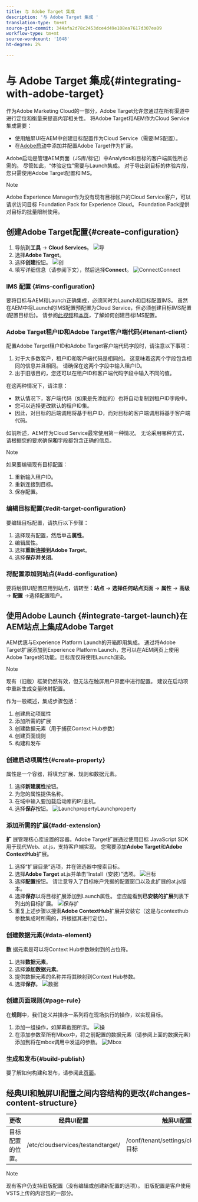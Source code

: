```yaml
---
title: 与 Adobe Target 集成
description: '与 Adobe Target 集成 '
translation-type: tm+mt
source-git-commit: 344afa2d78c2453dce4d49e108ea7617d307ea09
workflow-type: tm+mt
source-wordcount: '1048'
ht-degree: 2%

---
```



# 与 Adobe Target 集成{#integrating-with-adobe-target}

作为Adobe Marketing Cloud的一部分，Adobe Target允许您通过在所有渠道中进行定位和衡量来提高内容相关性。 将Adobe Target和AEM作为Cloud Service集成需要：

* 使用触屏UI在AEM中创建目标配置作为Cloud Service（需要IMS配置）。
* 在[Adobe启动](https://docs.adobe.com/content/help/en/launch/using/intro/get-started/quick-start.html)中添加并配置Adobe Target作为扩展。

Adobe启动是管理AEM页面（JS库/标记）中Analytics和目标的客户端属性所必需的。 尽管如此，“体验定位”需要与Launch集成。 对于导出到目标的体验片段，您只需使用Adobe Target配置和IMS。

>[!NOTE]
>
>Adobe Experience Manager作为没有现有目标帐户的Cloud Service客户，可以请求访问目标 Foundation Pack for Experience Cloud。 Foundation Pack提供对目标的批量限制使用。

## 创建Adobe Target配置{#create-configuration}

1. 导航到&#x200B;**工具** → **Cloud Services**。
   ![导](assets/cloudservice1.png "航")
2. 选择&#x200B;**Adobe Target**。
3. 选择&#x200B;**创建**按钮。
   ![创](assets/tenant1.png "建")
4. 填写详细信息（请参阅下文），然后选择&#x200B;**Connect**。
   ![ConnectConnect](assets/open_screen1.png "")

### IMS 配置 {#ims-configuration}

要将目标与AEM和Launch正确集成，必须同时为Launch和目标配置IMS。 虽然在AEM中将Launch的IMS配置预配置为Cloud Service，但必须创建目标IMS配置(配置目标后)。 请参阅[此视频](https://helpx.adobe.com/experience-manager/kt/sites/using/aem-sites-target-standard-technical-video-understand.html)和[本页](https://docs.adobe.com/content/help/en/experience-manager-65/administering/integration/integration-ims-adobe-io.html)，了解如何创建目标IMS配置。

### Adobe Target租户ID和Adobe Target客户端代码{#tenant-client}

配置Adobe Target租户ID和Adobe Target客户端代码字段时，请注意以下事项：

1. 对于大多数客户，租户ID和客户端代码是相同的。 这意味着这两个字段包含相同的信息并且相同。 请确保在这两个字段中输入租户ID。
2. 出于旧版目的，您还可以在租户ID和客户端代码字段中输入不同的值。

在这两种情况下，请注意：

* 默认情况下，客户端代码（如果是先添加的）也将自动复制到租户ID字段中。
* 您可以选择更改默认的租户ID集。
* 因此，对目标的后端调用将基于租户ID，而对目标的客户端调用将基于客户端代码。

如前所述，AEM作为Cloud Service最常使用第一种情况。 无论采用哪种方式，请根据您的要求确保&#x200B;**和**&#x200B;字段都包含正确的信息。

>[!NOTE]
>
> 如果要编辑现有目标配置：
>
> 1. 重新输入租户ID。
> 2. 重新连接到目标。
> 3. 保存配置。


### 编辑目标配置{#edit-target-configuration}

要编辑目标配置，请执行以下步骤：

1. 选择现有配置，然后单击&#x200B;**属性**。
2. 编辑属性。
3. 选择&#x200B;**重新连接到Adobe Target**。
4. 选择&#x200B;**保存并关闭**。

### 将配置添加到站点{#add-configuration}

要将触屏UI配置应用到站点，请转至：**站点** → **选择任何站点页面** → **属性** → **高级** → **配置** →选择配置租户。

## 使用Adobe Launch {#integrate-target-launch}在AEM站点上集成Adobe Target

AEM优惠与Experience Platform Launch的开箱即用集成。 通过将Adobe Target扩展添加到Experience Platform Launch，您可以在AEM网页上使用Adobe Target的功能。目标库仅将使用Launch渲染。

>[!NOTE]
>
>现有（旧版）框架仍然有效，但无法在触屏用户界面中进行配置。 建议在启动项中重新生成变量映射配置。

作为一般概述，集成步骤包括：

1. 创建启动项属性
2. 添加所需的扩展
3. 创建数据元素（用于捕获Context Hub参数）
4. 创建页面规则
5. 构建和发布

### 创建启动项属性{#create-property}

属性是一个容器，将填充扩展、规则和数据元素。

1. 选择&#x200B;**新建属性**&#x200B;按钮。
2. 为您的属性提供名称。
3. 在域中输入要加载启动库的IP/主机。
4. 选择&#x200B;**保存**按钮。
   ![LaunchpropertyLaunchproperty](assets/properties_newproperty1.png "")

### 添加所需的扩展{#add-extension}

**扩** 展管理核心库设置的容器。Adobe Target扩展通过使用目标 JavaScript SDK用于现代Web、at.js，支持客户端实现。 您需要添加&#x200B;**Adobe Target**&#x200B;和&#x200B;**Adobe ContextHub**&#x200B;扩展。

1. 选择“扩展目录”选项，并在筛选器中搜索目标。
2. 选择&#x200B;**Adobe Target** at.js并单击“Install（安装）”选项。
   ![目标](assets/search_ext1.png "搜索目标搜索")
3. 选择&#x200B;**配置**&#x200B;按钮。 请注意导入了目标帐户凭据的配置窗口以及此扩展的at.js版本。
4. 选择&#x200B;**保存**&#x200B;以将目标扩展添加到Launch属性。 您应能看到&#x200B;**已安装的扩展**列表下列出的目标扩展。
   ![保存扩](assets/configure_extension1.png "展保存扩展")
5. 重复上述步骤以搜索&#x200B;**Adobe ContextHub**&#x200B;扩展并安装它（这是与contexthub参数集成时所需的，将根据其进行定位）。

### 创建数据元素{#data-element}

**数** 据元素是可以将Context Hub参数映射到的占位符。

1. 选择&#x200B;**数据元素**。
2. 选择&#x200B;**添加数据元素**。
3. 提供数据元素的名称并将其映射到Context Hub参数。
4. 选择&#x200B;**保存**。
   ![数据](assets/data_elem1.png "元素数据元素")

### 创建页面规则{#page-rule}

在&#x200B;**规则**&#x200B;中，我们定义并排序一系列将在现场执行的操作，以实现目标。

1. 添加一组操作，如屏幕截图所示。
   ![操](assets/rules1.png "作")
2. 在添加参数至所有Mbox中，将之前配置的数据元素（请参阅上面的数据元素）添加到将在mbox调用中发送的参数。
   ![Mbox](assets/map_data1.png "Actions")

### 生成和发布{#build-publish}

要了解如何构建和发布，请参阅此[页面](https://docs.adobe.com/content/help/en/experience-manager-learn/aem-target-tutorial/aem-target-implementation/using-launch-adobe-io.html)。

## 经典UI和触屏UI配置之间内容结构的更改{#changes-content-structure}

| **更改** | **经典UI配置** | **触屏UI配置** | **后果** |
|---|---|---|---|
| 目标配置的位置。 | /etc/cloudservices/testandtarget/ | /conf/tenant/settings/cloudservices/目标 | /etc/cloudservices/testandtarget下存在以前的多个配置，但现在租户下将存在单个配置。 |

>[!NOTE]
>
>现有客户仍支持旧版配置（没有编辑或创建新配置的选项）。 旧版配置是客户使用VSTS上传的内容包的一部分。

